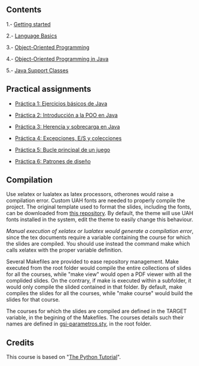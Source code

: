## Contents

1.- [Getting started](1-gettingStarted/)

2.- [Language Basics](2-languageBasics/)

3.- [Object-Oriented Programming](3-oop/)

4.- [Object-Oriented Programming in Java](4-oop-java/)

5.- [Java Support Classes](5-classes/)

## Practical assignments

* [Práctica 1: Ejercicios básicos de Java](assignments/p01/p1.pdf)

* [Práctica 2: Introducción a la POO en Java](assignments/p02/p2.pdf)

* [Práctica 3: Herencia y sobrecarga en Java](assignments/p03/p3.pdf)

* [Práctica 4: Excepciones, E/S y colecciones](assignments/p04/p4.pdf)

* [Práctica 5: Bucle principal de un juego](assignments/p05/p5.pdf)

* [Práctica 6: Patrones de diseño](assignments/p06/p6.pdf)

## Compilation

Use xelatex or lualatex as latex processors, otherones would raise a compilation error. Custom UAH fonts are needed to properly compile the project. The original template used to format the slides, including the fonts, can be downloaded from [this repository](https://github.com/dfbarrero/UAH-beamer-template). By default, the theme will use UAH fonts installed in the system, edit the theme to easily change this behaviour.

*Manual execution of xelatex or lualatex would generate a compilation error*, since the tex documents require a variable containing the course for which the slides are compiled. You should use instead the command make which calls xelatex with the proper variable definition.

Several Makefiles are provided to ease repository management. Make executed from the root folder would compile the entire collections of slides for all the courses, while "make view" would open a PDF viewer with all the complided slides. On the contrary, if make is executed within a subfolder, it would only compile the slided contained in that folder. By default, make compiles the slides for all the courses, while "make course" would build the slides for that course.

The courses for which the slides are compiled are defined in the TARGET variable, in the begining of the Makefiles. The courses details such their names are defined in [gsi-parametros.sty](gsi-parametros.sty), in the root folder.

## Credits

This course is based on "[The Python Tutorial](https://docs.python.org/3/tutorial/index.html)".
